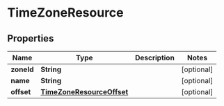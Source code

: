 # TimeZoneResource

## Properties
Name | Type | Description | Notes
------------ | ------------- | ------------- | -------------
**zoneId** | **String** |  |  [optional]
**name** | **String** |  |  [optional]
**offset** | [**TimeZoneResourceOffset**](TimeZoneResourceOffset.md) |  |  [optional]
